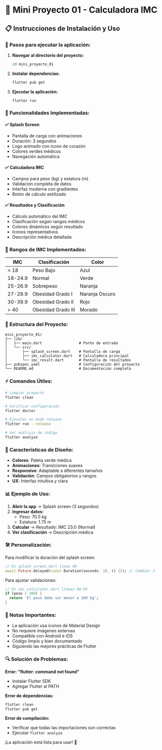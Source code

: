 # 🏥 Mini Proyecto 01 - Calculadora IMC

## 📋 Instrucciones de Instalación y Uso

### 🚀 Pasos para ejecutar la aplicación:

1. **Navegar al directorio del proyecto:**
   ```bash
   cd mini_proyecto_01
   ```

2. **Instalar dependencias:**
   ```bash
   flutter pub get
   ```

3. **Ejecutar la aplicación:**
   ```bash
   flutter run
   ```

### 📱 Funcionalidades Implementadas:

#### ✅ Splash Screen
- Pantalla de carga con animaciones
- Duración: 3 segundos
- Logo animado con icono de corazón
- Colores verdes médicos
- Navegación automática

#### ✅ Calculadora IMC
- Campos para peso (kg) y estatura (m)
- Validación completa de datos
- Interfaz moderna con gradientes
- Botón de cálculo estilizado

#### ✅ Resultados y Clasificación
- Cálculo automático del IMC
- Clasificación según rangos médicos
- Colores dinámicos según resultado
- Iconos representativos
- Descripción médica detallada

### 🎯 Rangos de IMC Implementados:

| IMC | Clasificación | Color |
|-----|---------------|-------|
| < 18 | Peso Bajo | Azul |
| 18-24.9 | Normal | Verde |
| 25-26.9 | Sobrepeso | Naranja |
| 27-29.9 | Obesidad Grado I | Naranja Oscuro |
| 30-39.9 | Obesidad Grado II | Rojo |
| > 40 | Obesidad Grado III | Morado |

### 🔧 Estructura del Proyecto:

```
mini_proyecto_01/
├── lib/
│   ├── main.dart                 # Punto de entrada
│   └── src/
│       ├── splash_screen.dart    # Pantalla de carga
│       ├── imc_calculator.dart   # Calculadora principal
│       └── imc_result.dart       # Pantalla de resultados
├── pubspec.yaml                  # Configuración del proyecto
└── README.md                     # Documentación completa
```

### ⚡ Comandos Útiles:

```bash
# Limpiar proyecto
flutter clean

# Verificar configuración
flutter doctor

# Ejecutar en modo release
flutter run --release

# Ver análisis de código
flutter analyze
```

### 🎨 Características de Diseño:

- **Colores**: Paleta verde médica
- **Animaciones**: Transiciones suaves
- **Responsive**: Adaptable a diferentes tamaños
- **Validación**: Campos obligatorios y rangos
- **UX**: Interfaz intuitiva y clara

### 📊 Ejemplo de Uso:

1. **Abrir la app** → Splash screen (3 segundos)
2. **Ingresar datos:**
   - Peso: 70.5 kg
   - Estatura: 1.75 m
3. **Calcular** → Resultado: IMC 23.0 (Normal)
4. **Ver clasificación** → Descripción médica

### 🛠️ Personalización:

Para modificar la duración del splash screen:
```dart
// En splash_screen.dart línea 40
await Future.delayed(const Duration(seconds: 3), () {}); // Cambiar 3
```

Para ajustar validaciones:
```dart
// En imc_calculator.dart líneas 90-95
if (peso > 300) {
  return 'El peso debe ser menor a 300 kg';
}
```

### 📝 Notas Importantes:

- La aplicación usa iconos de Material Design
- No requiere imágenes externas
- Compatible con Android e iOS
- Código limpio y bien documentado
- Siguiendo las mejores prácticas de Flutter

### 🔍 Solución de Problemas:

**Error: "flutter: command not found"**
- Instalar Flutter SDK
- Agregar Flutter al PATH

**Error de dependencias:**
```bash
flutter clean
flutter pub get
```

**Error de compilación:**
- Verificar que todas las importaciones son correctas
- Ejecutar `flutter analyze`

¡La aplicación está lista para usar! 🎉
